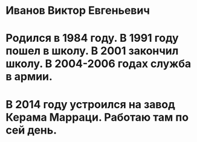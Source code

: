 #                                   **Иванов Виктор Евгеньевич**
#
#    Родился в 1984 году. В 1991 году пошел в школу. В 2001 закончил школу. В 2004-2006 годах служба в армии.
# В 2014 году устроился на завод Керама Марраци. Работаю там по сей день.